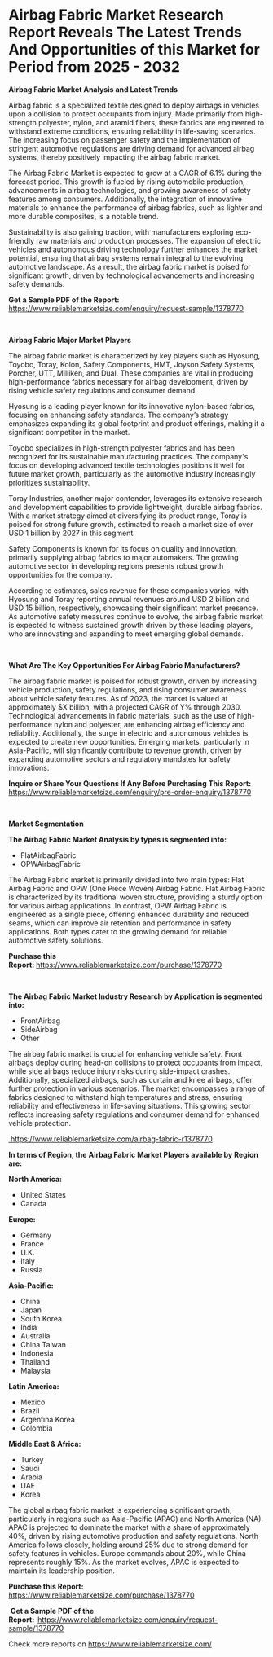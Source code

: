 <p><h1>Airbag Fabric Market Research Report Reveals The Latest Trends And Opportunities of this Market for Period from 2025 - 2032</h1></p><p><strong>Airbag Fabric Market Analysis and Latest Trends</strong></p>
<p><p>Airbag fabric is a specialized textile designed to deploy airbags in vehicles upon a collision to protect occupants from injury. Made primarily from high-strength polyester, nylon, and aramid fibers, these fabrics are engineered to withstand extreme conditions, ensuring reliability in life-saving scenarios. The increasing focus on passenger safety and the implementation of stringent automotive regulations are driving demand for advanced airbag systems, thereby positively impacting the airbag fabric market.</p><p>The Airbag Fabric Market is expected to grow at a CAGR of 6.1% during the forecast period. This growth is fueled by rising automobile production, advancements in airbag technologies, and growing awareness of safety features among consumers. Additionally, the integration of innovative materials to enhance the performance of airbag fabrics, such as lighter and more durable composites, is a notable trend.</p><p>Sustainability is also gaining traction, with manufacturers exploring eco-friendly raw materials and production processes. The expansion of electric vehicles and autonomous driving technology further enhances the market potential, ensuring that airbag systems remain integral to the evolving automotive landscape. As a result, the airbag fabric market is poised for significant growth, driven by technological advancements and increasing safety demands.</p></p>
<p><strong>Get a Sample PDF of the Report:&nbsp;</strong> <a href="https://www.reliablemarketsize.com/enquiry/request-sample/1378770?utm_campaign=3248&utm_medium=2&utm_source=Github&utm_content=ia&utm_term=02042025&utm_id=airbag-fabric">https://www.reliablemarketsize.com/enquiry/request-sample/1378770</a></p>
<p>&nbsp;</p>
<p><strong>Airbag Fabric Major Market Players</strong></p>
<p><p>The airbag fabric market is characterized by key players such as Hyosung, Toyobo, Toray, Kolon, Safety Components, HMT, Joyson Safety Systems, Porcher, UTT, Milliken, and Dual. These companies are vital in producing high-performance fabrics necessary for airbag development, driven by rising vehicle safety regulations and consumer demand.</p><p>Hyosung is a leading player known for its innovative nylon-based fabrics, focusing on enhancing safety standards. The company’s strategy emphasizes expanding its global footprint and product offerings, making it a significant competitor in the market.</p><p>Toyobo specializes in high-strength polyester fabrics and has been recognized for its sustainable manufacturing practices. The company's focus on developing advanced textile technologies positions it well for future market growth, particularly as the automotive industry increasingly prioritizes sustainability.</p><p>Toray Industries, another major contender, leverages its extensive research and development capabilities to provide lightweight, durable airbag fabrics. With a market strategy aimed at diversifying its product range, Toray is poised for strong future growth, estimated to reach a market size of over USD 1 billion by 2027 in this segment.</p><p>Safety Components is known for its focus on quality and innovation, primarily supplying airbag fabrics to major automakers. The growing automotive sector in developing regions presents robust growth opportunities for the company.</p><p>According to estimates, sales revenue for these companies varies, with Hyosung and Toray reporting annual revenues around USD 2 billion and USD 15 billion, respectively, showcasing their significant market presence. As automotive safety measures continue to evolve, the airbag fabric market is expected to witness sustained growth driven by these leading players, who are innovating and expanding to meet emerging global demands.</p></p>
<p>&nbsp;</p>
<p><strong>What Are The Key Opportunities For Airbag Fabric Manufacturers?</strong></p>
<p><p>The airbag fabric market is poised for robust growth, driven by increasing vehicle production, safety regulations, and rising consumer awareness about vehicle safety features. As of 2023, the market is valued at approximately $X billion, with a projected CAGR of Y% through 2030. Technological advancements in fabric materials, such as the use of high-performance nylon and polyester, are enhancing airbag efficiency and reliability. Additionally, the surge in electric and autonomous vehicles is expected to create new opportunities. Emerging markets, particularly in Asia-Pacific, will significantly contribute to revenue growth, driven by expanding automotive sectors and regulatory mandates for safety innovations.</p></p>
<p><strong>Inquire or Share Your Questions If Any Before Purchasing This Report:</strong> <a href="https://www.reliablemarketsize.com/enquiry/pre-order-enquiry/1378770?utm_campaign=3248&utm_medium=2&utm_source=Github&utm_content=ia&utm_term=02042025&utm_id=airbag-fabric">https://www.reliablemarketsize.com/enquiry/pre-order-enquiry/1378770</a></p>
<p>&nbsp;</p>
<p><strong>Market Segmentation</strong></p>
<p><strong>The Airbag Fabric Market Analysis by types is segmented into:</strong></p>
<p><ul><li>FlatAirbagFabric</li><li>OPWAirbagFabric</li></ul></p>
<p><p>The Airbag Fabric market is primarily divided into two main types: Flat Airbag Fabric and OPW (One Piece Woven) Airbag Fabric. Flat Airbag Fabric is characterized by its traditional woven structure, providing a sturdy option for various airbag applications. In contrast, OPW Airbag Fabric is engineered as a single piece, offering enhanced durability and reduced seams, which can improve air retention and performance in safety applications. Both types cater to the growing demand for reliable automotive safety solutions.</p></p>
<p><strong>Purchase this Report:&nbsp;</strong><a href="https://www.reliablemarketsize.com/purchase/1378770?utm_campaign=3248&utm_medium=2&utm_source=Github&utm_content=ia&utm_term=02042025&utm_id=airbag-fabric">https://www.reliablemarketsize.com/purchase/1378770</a></p>
<p>&nbsp;</p>
<p><strong>The Airbag Fabric Market Industry Research by Application is segmented into:</strong></p>
<p><ul><li>FrontAirbag</li><li>SideAirbag</li><li>Other</li></ul></p>
<p><p>The airbag fabric market is crucial for enhancing vehicle safety. Front airbags deploy during head-on collisions to protect occupants from impact, while side airbags reduce injury risks during side-impact crashes. Additionally, specialized airbags, such as curtain and knee airbags, offer further protection in various scenarios. The market encompasses a range of fabrics designed to withstand high temperatures and stress, ensuring reliability and effectiveness in life-saving situations. This growing sector reflects increasing safety regulations and consumer demand for enhanced vehicle protection.</p></p>
<p><a href="https://www.reliablemarketsize.com/airbag-fabric-r1378770?utm_campaign=3248&utm_medium=2&utm_source=Github&utm_content=ia&utm_term=02042025&utm_id=airbag-fabric">&nbsp;https://www.reliablemarketsize.com/airbag-fabric-r1378770</a></p>
<p><strong>In terms of Region, the Airbag Fabric Market Players available by Region are:</strong></p>
<p>
    <p> <strong> North America: </strong>
        <ul>
            <li>United States</li>
            <li>Canada</li>
        </ul>
        </p> 
    <p> <strong> Europe: </strong>
        <ul>
            <li>Germany</li>
            <li>France</li>
            <li>U.K.</li>
            <li>Italy</li>
            <li>Russia</li>
        </ul>
        </p> 
    <p> <strong> Asia-Pacific: </strong>
        <ul>
            <li>China</li>
            <li>Japan</li>
            <li>South Korea</li>
            <li>India</li>
            <li>Australia</li>
            <li>China Taiwan</li>
            <li>Indonesia</li>
            <li>Thailand</li>
            <li>Malaysia</li>
        </ul>
        </p> 
    <p> <strong> Latin America: </strong>
        <ul>
            <li>Mexico</li>
            <li>Brazil</li>
            <li>Argentina Korea</li>
            <li>Colombia</li>
        </ul>
        </p> 
    <p> <strong> Middle East & Africa: </strong>
        <ul>
            <li>Turkey</li>
            <li>Saudi</li>
            <li>Arabia</li>
            <li>UAE</li>
            <li>Korea</li>
        </ul>
    </p>
    </p>
<p><p>The global airbag fabric market is experiencing significant growth, particularly in regions such as Asia-Pacific (APAC) and North America (NA). APAC is projected to dominate the market with a share of approximately 40%, driven by rising automotive production and safety regulations. North America follows closely, holding around 25% due to strong demand for safety features in vehicles. Europe commands about 20%, while China represents roughly 15%. As the market evolves, APAC is expected to maintain its leadership position.</p></p>
<p><strong>Purchase this Report: </strong><a href="https://www.reliablemarketsize.com/purchase/1378770?utm_campaign=3248&utm_medium=2&utm_source=Github&utm_content=ia&utm_term=02042025&utm_id=airbag-fabric">https://www.reliablemarketsize.com/purchase/1378770</a></p>
<p>&nbsp;<strong>Get a Sample PDF of the Report:&nbsp;&nbsp;</strong><a href="https://www.reliablemarketsize.com/enquiry/request-sample/1378770?utm_campaign=3248&utm_medium=2&utm_source=Github&utm_content=ia&utm_term=02042025&utm_id=airbag-fabric">https://www.reliablemarketsize.com/enquiry/request-sample/1378770</a></p>
<p><strong></strong></p>
<p>Check more reports on <a href="https://www.reliablemarketsize.com/?utm_campaign=3248&utm_medium=2&utm_source=Github&utm_content=ia&utm_term=02042025&utm_id=airbag-fabric">https://www.reliablemarketsize.com/</a></p>